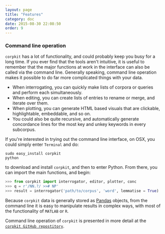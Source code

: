 ```yaml
---
layout: page
title: "Features"
category: doc
date: 2015-08-30 22:08:50
order: 9
---
```


### Command line operation

`corpkit` has a lot of functionality, and could probably keep you busy for a long time. If you ever find that the tools aren't intuitive, it is useful to remember that the major functions at work in the interface can also be called via the command line. Generally speaking, command line operation makes it possible to do far more complicated things with your data.

* When interrogating, you can quickly make lists of corpora or queries and perform each simultaneously. 
* When editing, you can create lists of entries to rename or merge, and iterate over them.
* When plotting, you can generate HTML based visuals that are clickable, highlightable, embeddable, and so on.
* You could also be quite recursive, and automatically generate concordance lines for the most key and unkey keywords in every subcorpus.

If you're interested in trying out the command line interface, on OSX, you could simply enter `Terminal` and do:

```
sudo easy_install corpkit
python
```

to download and install `corpkit`, and then to enter Python. From there, you can import the main functions, and begin:

```python
>>> from corpkit import interrogator, editor, plotter, conc
>>> q = r'/NN.?/ >># NP'
>>> result = interrogator('path/to/corpus', 'word', lemmatise = True)
```

Because `corpkit` data is generally stored as [Pandas](http://pandas.pydata.org/) objects, from the command line it is easy to manipulate results in complex ways, with most of the functionality of `MATLAB` or `R`.

Command line operation of `corpkit` is presented in more detail at the [`corpkit GitHub repostitory`](https://www.github.com/interrogator/corpkit).
